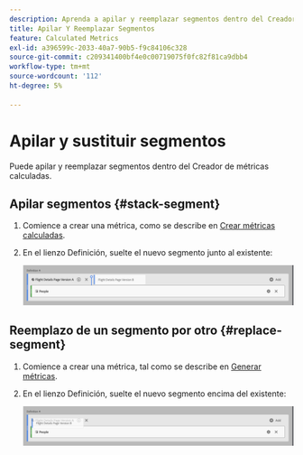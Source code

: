 ```yaml
---
description: Aprenda a apilar y reemplazar segmentos dentro del Creador de métricas calculadas.
title: Apilar Y Reemplazar Segmentos
feature: Calculated Metrics
exl-id: a396599c-2033-40a7-90b5-f9c84106c328
source-git-commit: c209341400bf4e0c00719075f0fc82f81ca9dbb4
workflow-type: tm+mt
source-wordcount: '112'
ht-degree: 5%

---
```


# Apilar y sustituir segmentos

Puede apilar y reemplazar segmentos dentro del Creador de métricas calculadas.

## Apilar segmentos {#stack-segment}

1. Comience a crear una métrica, como se describe en [Crear métricas calculadas](/help/components/calc-metrics/cm-workflow/cm-build-metrics.md).

1. En el lienzo Definición, suelte el nuevo segmento junto al existente:

   ![El lienzo de definición que muestra la métrica Visitantes de EE. UU. se colocó junto a los Visitantes internacionales existentes.](assets/segment-stack.png)

## Reemplazo de un segmento por otro {#replace-segment}

1. Comience a crear una métrica, tal como se describe en [Generar métricas](/help/components/calc-metrics/cm-workflow/cm-build-metrics.md).

1. En el lienzo Definición, suelte el nuevo segmento encima del existente:

   ![El lienzo de definición que muestra los visitantes estadounidenses se coloca encima de la métrica Visitantes internacionales.](assets/segment-replace.png)

